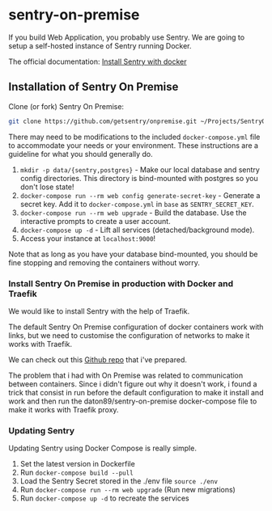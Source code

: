 # sentry-on-premise

If you build Web Application, you probably use Sentry. We are going to setup a self-hosted instance of Sentry running Docker.

The official documentation: [Install Sentry with docker](https://docs.sentry.io/server/installation/docker/)

## Installation of Sentry On Premise 

Clone (or fork) Sentry On Premise: 

```bash
git clone https://github.com/getsentry/onpremise.git ~/Projects/SentryOnPremise
```

There may need to be modifications to the included `docker-compose.yml` file to accommodate your needs or your environment. These instructions are a guideline for what you should generally do.

1. `mkdir -p data/{sentry,postgres}` - Make our local database and sentry config directories. This directory is bind-mounted with postgres so you don't lose state!
2. `docker-compose run --rm web config generate-secret-key` - Generate a secret key. Add it to `docker-compose.yml` in `base` as `SENTRY_SECRET_KEY`.
3. `docker-compose run --rm web upgrade` - Build the database. Use the interactive prompts to create a user account.
4. `docker-compose up -d` - Lift all services \(detached/background mode\).
5. Access your instance at `localhost:9000`!

Note that as long as you have your database bind-mounted, you should be fine stopping and removing the containers without worry.

### Install Sentry On Premise in production with Docker and Traefik

We would like to install Sentry with the help of Traefik.

The default Sentry On Premise configuration of docker containers work with links, but we need to customise the configuration of networks to make it works with Traefik.

 We can check out this [Github repo](https://github.com/daton89/sentry-on-premise) that i've prepared.

The problem that i had with On Premise was related to communication between containers. Since i didn't figure out why it doesn't work, i found a trick that consist in run before the default configuration to make it install and work and then run the daton89/sentry-on-premise docker-compose file to make it works with Traefik proxy.

### Updating Sentry

Updating Sentry using Docker Compose is really simple. 

1. Set the latest version in Dockerfile
2. Run `docker-compose build --pull` 
3. Load the Sentry Secret stored in the ./env file `source ./env`
4. Run `docker-compose run --rm web upgrade` (Run new migrations)
5. Run `docker-compose up -d` to recreate the services

